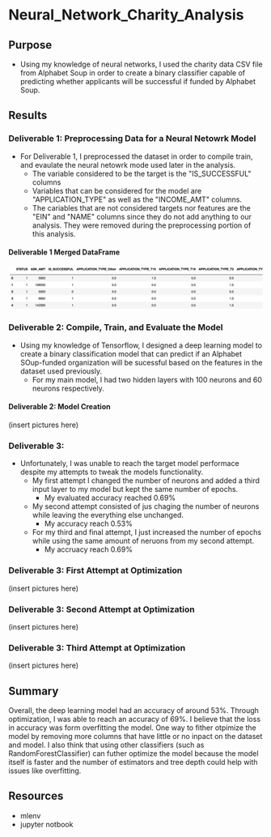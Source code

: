 # Neural_Network_Charity_Analysis
## Purpose 
- Using my knowledge of neural networks, I used the charity data CSV file from Alphabet Soup in order to create a binary classifier capable of predicting whether applicants will be successful if funded by Alphabet Soup.

## Results 
### Deliverable 1: Preprocessing Data for a Neural Netowrk Model 
- For Deliverable 1, I preprocessed the dataset in order to compile train, and evaulate the neural netowrk mode used later in the analysis.
  - The variable considered to be the target is the "IS_SUCCESSFUL" columns
  - Variables that can be considered for the model are "APPLICATION_TYPE" as well as the "INCOME_AMT" columns.
  - The cariables that are not considered targets nor features are the "EIN" and "NAME" columns since they do not add anything to our analysis. They were removed during    the preprocessing portion of this analysis.
  
#### Deliverable 1 Merged DataFrame
![merged_df](merged_df.png)

### Deliverable 2: Compile, Train, and Evaluate the Model
- Using my knowledge of Tensorflow, I designed a deep learning model to create a binary classification model that can predict if an Alphabet SOup-funded organization will be sucessful based on the features in the dataset used previously.
  - For my main  model, I had two hidden layers with 100 neurons and 60 neurons respectively. 

#### Deliverable 2: Model Creation 
(insert pictures here)

### Deliverable 3:
  - Unfortunately, I was unable to reach the target model performace despite my attempts to tweak the models functionality. 
    - My first attempt I changed the number of neurons and added a third input layer to my model but kept the same number of epochs.
      - My evaluated accuracy reached 0.69%
    - My second attempt consisted of jus chaging the number of neurons while leaving the everything else unchanged.
      - My accuracy reach 0.53%
    - For my third and final attempt, I just increased the number of epochs while using the same amount of neruons from my second attempt.
      - My accruacy reach 0.69%

### Deliverable 3: First Attempt at Optimization 
(insert pictures here)

### Deliverable 3: Second Attempt at Optimization 
(insert pictures here)

### Deliverable 3: Third Attempt at Optimization 
(insert pictures here)

## Summary 
Overall, the deep learning model had an accuracy of around 53%. Through optimization, I was able to reach an accuracy of 69%. I believe that the loss in accuracy was form overfitting the model. One way to fither otpimize the model by removing more columns that have little or no inpact on the dataset and model. I also think that using other classifiers (such as RandomForestClassifier) can futher optimize the model because the model itself is faster and the number of estimators and tree depth could help with issues like overfitting. 

## Resources
- mlenv
- jupyter notbook
